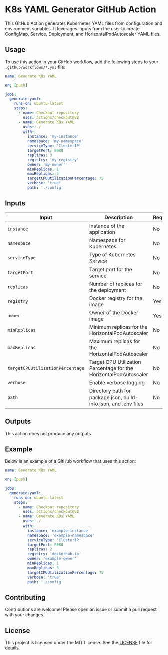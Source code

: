 # K8s YAML Generator GitHub Action

This GitHub Action generates Kubernetes YAML files from configuration and environment variables. It leverages inputs from the user to create ConfigMap, Service, Deployment, and HorizontalPodAutoscaler YAML files.

## Usage

To use this action in your GitHub workflow, add the following steps to your `.github/workflows/*.yml` file:

```yaml
name: Generate K8s YAML

on: [push]

jobs:
  generate-yaml:
    runs-on: ubuntu-latest
    steps:
      - name: Checkout repository
        uses: actions/checkout@v2
      - name: Generate K8s YAML
        uses: ./
        with:
          instance: 'my-instance'
          namespace: 'my-namespace'
          serviceType: 'ClusterIP'
          targetPort: 8080
          replicas: 3
          registry: 'my-registry'
          owner: 'my-owner'
          minReplicas: 1
          maxReplicas: 5
          targetCPUUtilizationPercentage: 75
          verbose: 'true'
          path: './config'
```

## Inputs

| Input                            | Description                                                   | Required | Default            |
|----------------------------------|---------------------------------------------------------------|----------|--------------------|
| `instance`                       | Instance of the application                                   | No       | `''`               |
| `namespace`                      | Namespace for Kubernetes                                      | No       | `default`          |
| `serviceType`                    | Type of Kubernetes Service                                    | No       | `ClusterIP`        |
| `targetPort`                     | Target port for the service                                   | No       | `8080`             |
| `replicas`                       | Number of replicas for the deployment                         | No       | `1`                |
| `registry`                       | Docker registry for the image                                 | Yes      |                    |
| `owner`                          | Owner of the Docker image                                     | Yes      |                    |
| `minReplicas`                    | Minimum replicas for the HorizontalPodAutoscaler              | No       | `1`                |
| `maxReplicas`                    | Maximum replicas for the HorizontalPodAutoscaler              | No       | `3`                |
| `targetCPUUtilizationPercentage` | Target CPU Utilization Percentage for the HorizontalPodAutoscaler | No       | `80`               |
| `verbose`                        | Enable verbose logging                                        | No       | `false`            |
| `path`                           | Directory path for package.json, build-info.json, and .env files | No       | `.`                |

## Outputs

This action does not produce any outputs.

## Example

Below is an example of a GitHub workflow that uses this action:

```yaml
name: Generate K8s YAML

on: [push]

jobs:
  generate-yaml:
    runs-on: ubuntu-latest
    steps:
      - name: Checkout repository
        uses: actions/checkout@v2
      - name: Generate K8s YAML
        uses: ./
        with:
          instance: 'example-instance'
          namespace: 'example-namespace'
          serviceType: 'ClusterIP'
          targetPort: 8080
          replicas: 2
          registry: 'dockerhub.io'
          owner: 'example-owner'
          minReplicas: 1
          maxReplicas: 5
          targetCPUUtilizationPercentage: 75
          verbose: 'true'
          path: './config'
```

## Contributing

Contributions are welcome! Please open an issue or submit a pull request with your changes.

## License

This project is licensed under the MIT License. See the [LICENSE](LICENSE) file for details.
